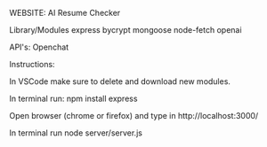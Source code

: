WEBSITE: AI Resume Checker

Library/Modules 
express 
bycrypt 
mongoose
node-fetch
openai

API's:
    Openchat

Instructions: 

In VSCode make sure to delete and download new modules.

In terminal run: npm install express

Open browser (chrome or firefox) and type in http://localhost:3000/ 

In terminal run node server/server.js 